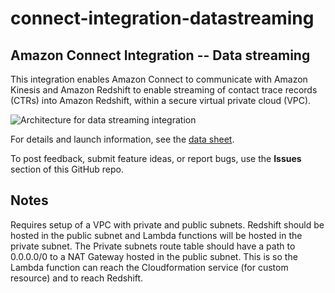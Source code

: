 # connect-integration-datastreaming
## Amazon Connect Integration -- Data streaming

This integration enables Amazon Connect to communicate with Amazon Kinesis and Amazon Redshift to enable streaming of contact trace records (CTRs) into Amazon Redshift, within a secure virtual private cloud (VPC).

![Architecture for data streaming integration](https://d0.awsstatic.com/partner-network/QuickStart/connect/connect-integration-datastreaming-architecture.png)

For details and launch information, see the [data sheet](https://fwd.aws/KWN3A).

To post feedback, submit feature ideas, or report bugs, use the **Issues** section of this GitHub repo.


## Notes
Requires setup of a VPC with private and public subnets.  Redshift should be hosted in the public subnet and Lambda functions will be hosted in the private subnet.  The Private subnets route table should have a path to 0.0.0.0/0 to a NAT Gateway hosted in the public subnet.  This is so the Lambda function can reach the Cloudformation service (for custom resource) and to reach Redshift.

<!--
## Prerequisites

## Deployment

## Setup -->
